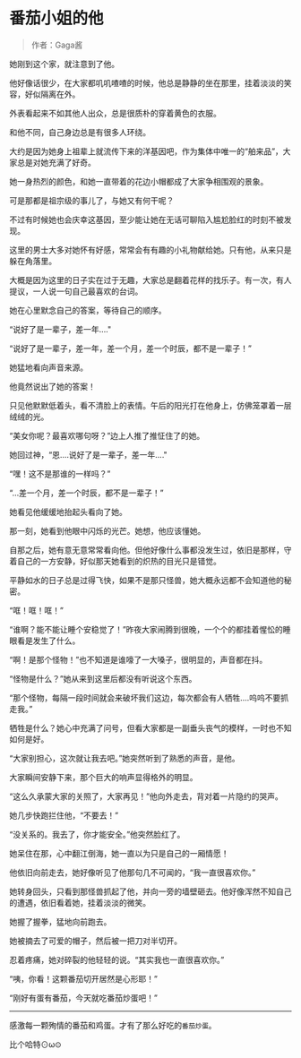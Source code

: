 # 番茄小姐的他

> 作者：Gaga酱

她刚到这个家，就注意到了他。

他好像话很少，在大家都叽叽喳喳的时候，他总是静静的坐在那里，挂着淡淡的笑容，好似隔离在外。

外表看起来不如其他人出众，总是很质朴的穿着黄色的衣服。



和他不同，自己身边总是有很多人环绕。

大约是因为她身上祖辈上就流传下来的洋基因吧，作为集体中唯一的“舶来品”，大家总是对她充满了好奇。

她一身热烈的颜色，和她一直带着的花边小帽都成了大家争相围观的景象。

可是那都是祖宗级的事儿了，与她又有何干呢？

不过有时候她也会庆幸这基因，至少能让她在无话可聊陷入尴尬脸红的时刻不被发现。



这里的男士大多对她怀有好感，常常会有有趣的小礼物献给她。只有他，从来只是躲在角落里。

大概是因为这里的日子实在过于无趣，大家总是翻着花样的找乐子。有一次，有人提议，一人说一句自己最喜欢的台词。



她在心里默念自己的答案，等待自己的顺序。

“说好了是一辈子，差一年...."

“说好了是一辈子，差一年，差一个月，差一个时辰，都不是一辈子！”

她猛地看向声音来源。

他竟然说出了她的答案！

只见他默默低着头，看不清脸上的表情。午后的阳光打在他身上，仿佛笼罩着一层绒绒的光。



“美女你呢？最喜欢哪句呀？”边上人推了推怔住了的她。

她回过神，“恩....说好了是一辈子，差一年...."

“嘿！这不是那谁的一样吗？”

“...差一个月，差一个时辰，都不是一辈子！”

她看见他缓缓地抬起头看向了她。

那一刻，她看到他眼中闪烁的光芒。她想，他应该懂她。



自那之后，她有意无意常常看向他。但他好像什么事都没发生过，依旧是那样，守着自己的一方安静，好似那天她看到的炽热的目光只是错觉。

平静如水的日子总是过得飞快，如果不是那只怪兽，她大概永远都不会知道他的秘密。



“哐！哐！哐！”

“谁啊？能不能让睡个安稳觉了！”昨夜大家闹腾到很晚，一个个的都挂着惺忪的睡眼看是发生了什么。

“啊！是那个怪物！”也不知道是谁嚎了一大嗓子，很明显的，声音都在抖。

“怪物是什么？”她从来到这里后都没有听说这个东西。

“那个怪物，每隔一段时间就会来破坏我们这边，每次都会有人牺牲....呜呜不要抓走我。”

牺牲是什么？她心中充满了问号，但看大家都是一副垂头丧气的模样，一时也不知如何是好。



“大家别担心，这次就让我去吧。”她突然听到了熟悉的声音，是他。

大家瞬间安静下来，那个巨大的响声显得格外的明显。

“这么久承蒙大家的关照了，大家再见！”他向外走去，背对着一片隐约的哭声。

她几步快跑拦住他，“不要去！”



“没关系的。我去了，你才能安全。”他突然脸红了。

她呆住在那，心中翻江倒海，她一直以为只是自己的一厢情愿！

他依旧向前走去，她好像听见了他那句几不可闻的，“我一直很喜欢你。”

她转身回头，只看到那怪兽抓起了他，并向一旁的墙壁砸去。他好像浑然不知自己的遭遇，依旧看着她，挂着淡淡的微笑。

她握了握拳，猛地向前跑去。

她被摘去了可爱的帽子，然后被一把刀对半切开。

忍着疼痛，她对碎裂的他轻轻的说。“其实我也一直很喜欢你。”





“咦，你看！这颗番茄切开居然是心形耶！”

“刚好有蛋有番茄，今天就吃番茄炒蛋吧！”




***

感激每一颗殉情的番茄和鸡蛋。才有了那么好吃的`番茄炒蛋`。

比个哈特⊙ω⊙

